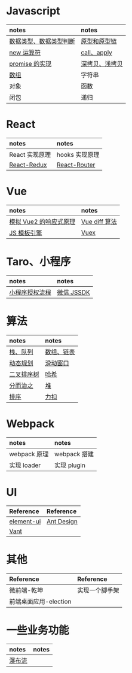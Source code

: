 <!--
 * @Description:
 * @Author: chengfengZeng
 * @Date: 2022-01-24 15:44:22
 * @LastEditors: chengfengZeng
 * @LastEditTime: 2022-02-14 17:03:23
-->

# Javascript

| notes                                                                                 | notes                                                                         |
| :------------------------------------------------------------------------------------ | :---------------------------------------------------------------------------- |
| [数据类型、数据类型判断](https://github.com/zchfeng/base/tree/master/pages/date-type) | [原型和原型链](https://github.com/zchfeng/base/tree/master/pages/prototype)   |
| [new 运算符](https://github.com/zchfeng/base/tree/master/pages/new)                   | [call、apply](https://github.com/zchfeng/base/issues/1)                       |
| [promise 的实现](https://github.com/zchfeng/base/tree/master/pages/my-promise)        | [深拷贝、浅拷贝](https://github.com/zchfeng/base/tree/master/pages/deep-copy) |
| [数组](https://github.com/zchfeng/base/issues/2)                                      | 字符串                                                                        |
| 对象                                                                                  | 函数                                                                          |
| 闭包                                                                                  | 递归                                                                          |

# React

| notes                                                             | notes                                                              |
| :---------------------------------------------------------------- | :----------------------------------------------------------------- |
| React 实现原理                                                    | hooks 实现原理                                                     |
| [React-Redux](https://github.com/zchfeng/Front-End-note/issues/2) | [React-Router](https://github.com/zchfeng/Front-End-note/issues/3) |

# Vue

| notes                                                                                 | notes                                                               |
| :------------------------------------------------------------------------------------ | :------------------------------------------------------------------ |
| [模拟 Vue2 的响应式原理](https://github.com/zchfeng/base/tree/master/pages/vue2-mode) | [Vue diff 算法](https://www.cnblogs.com/wind-lanyan/p/9061684.html) |
| [JS 模板引擎](https://github.com/zchfeng/Front-End-note/issues/1)                     | [Vuex](https://github.com/zchfeng/Front-End-note/issues/4)          |

# Taro、小程序

| notes                                                                       | notes                                                                                  |
| :-------------------------------------------------------------------------- | :------------------------------------------------------------------------------------- |
| [小程序授权流程](https://github.com/zchfeng/base/tree/master/pages/wx-auth) | [微信 JSSDK](https://developers.weixin.qq.com/doc/offiaccount/OA_Web_Apps/JS-SDK.html) |

# 算法

| notes                                                                                                                                                                                                                          | notes                                                                 |
| :----------------------------------------------------------------------------------------------------------------------------------------------------------------------------------------------------------------------------- | :-------------------------------------------------------------------- |
| [栈、队列](https://github.com/CodeNightGame/CodeNightGame/issues/7)                                                                                                                                                            | [数组、链表](https://github.com/CodeNightGame/CodeNightGame/issues/1) |
| [动态规划](https://github.com/CodeNightGame/CodeNightGame/issues/2)                                                                                                                                                            | [滑动窗口](https://github.com/CodeNightGame/CodeNightGame/issues/3)   |
| [二叉排序树](https://github.com/CodeNightGame/CodeNightGame/issues/4)                                                                                                                                                          | [哈希](https://github.com/CodeNightGame/CodeNightGame/issues/5)       |
| [分而治之](https://github.com/CodeNightGame/CodeNightGame/issues/6)                                                                                                                                                            | [堆](https://github.com/CodeNightGame/CodeNightGame/issues/8)         |
| [排序](https://mp.weixin.qq.com/s?__biz=MzUyNjQxNjYyMg==&mid=2247484184&idx=1&sn=62965b401aa42107b3c17d1d8ea17454&chksm=fa0e6c99cd79e58f298e9026f677f912bd8c8e55edb48fc509b2b5834f05e529a9b47d59d202&scene=21#wechat_redirect) | [力扣](https://leetcode-cn.com/problemset/all/)                       |

# Webpack

| notes        | notes        |
| :----------- | :----------- |
| webpack 原理 | webpack 搭建 |
| 实现 loader  | 实现 plugin  |

# UI

| Reference                                                            | Reference                                                |
| :------------------------------------------------------------------- | :------------------------------------------------------- |
| [element-ui](https://element.eleme.io/#/zh-CN/component/time-picker) | [Ant Design](https://ant.design/components/overview-cn/) |
| [Vant](https://vant-contrib.gitee.io/vant/#/zh-CN/)                  |

# 其他

| Reference             | Reference      |
| :-------------------- | :------------- |
| 微前端-乾坤           | 实现一个脚手架 |
| 前端桌面应用-election |

# 一些业务功能

| notes                                                                      | notes |
| :------------------------------------------------------------------------- | :---- |
| [瀑布流](https://github.com/zchfeng/base/tree/master/pages/waterfall-flow) |
